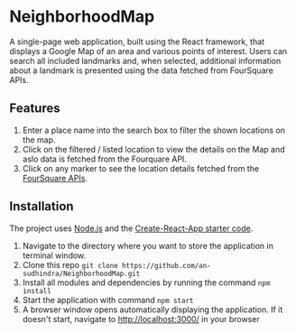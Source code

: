# NeighborhoodMap
A single-page web application, built using the React framework, that displays a Google Map of an area and various points of interest. Users can search all included landmarks and, when selected, additional information about a landmark is presented using the data fetched from FourSquare APIs.

## Features
1. Enter a place name into the search box to filter the shown locations on the map.
2. Click on the filtered / listed location to view the details on the Map and aslo data is fetched from the Fourquare API.
3. Click on any marker to see the location details fetched from the [FourSquare APIs](https://developer.foursquare.com/).

## Installation
The project uses [Node.js](https://nodejs.org/en/) and the [Create-React-App starter code](https://github.com/facebookincubator/create-react-app).

1. Navigate to the directory where you want to store the application in terminal window.
2. Clone this repo `git clone https://github.com/an-sudhindra/NeighborhoodMap.git`
3. Install all modules and dependencies by running the command `npm install`
4. Start the application with command `npm start`
5. A browser window opens automatically displaying the application.  If it doesn't start, navigate to [http://localhost:3000/](http://localhost:3000/) in your browser
